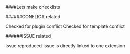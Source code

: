 ####Lets make checklists

######CONFLICT related

Checked for plugin conflict
Checked for template conflict

######ISSUE related

Issue reproduced
Issue is directly linked to one extension
